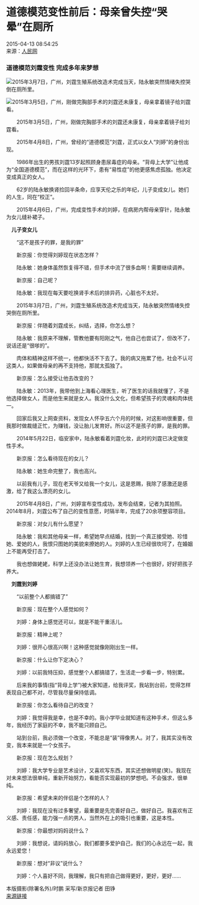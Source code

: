 # 道德模范变性前后：母亲曾失控“哭晕”在厕所

2015-04-13 08:54:25  
来源：[人民网](https://society.people.com.cn/n/2015/0413/c136657-26832689.html)

### 道德模范刘霆变性 完成多年来梦想

![2015年3月7日，广州，刘霆生殖系统改造术完成当天，陆永敏突然情绪失控哭倒在厕所里。](https://photocdn.sohu.com/20150413/Img411169236.jpg)

![2015年3月5日，广州，刚做完胸部手术的刘霆还未康复，母亲拿着镜子给刘霆看。](https://photocdn.sohu.com/20150413/Img411169237.jpg)

　　2015年3月5日，广州，刚做完胸部手术的刘霆还未康复，母亲拿着镜子给刘霆看。

　　2015年4月8日，广州，曾经的“道德模范”刘霆，正式以女人“刘婷”的身份出现。

　　1986年出生的男孩刘霆13岁起照顾身患尿毒症的母亲。“背母上大学”让他成为“全国道德模范”，而在这样的光环下，患有“易性症”的他更感焦虑孤独。他决定变成真正的女人。

　　62岁的陆永敏换肾捡回半条命，应享天伦之乐的年纪，儿子变成女儿。她们的人生，同在“校正”。

　　2015年4月6日，广州，完成变性手术的刘婷，在病房内帮母亲穿针，陆永敏为女儿缝补裙子。

　**儿子变女儿**

　　“这不是孩子的罪，是我的罪”

　　新京报：你觉得刘婷现在状态怎样？

　　陆永敏：她身体虽然恢复得不错，但手术中流了很多血啊！需要继续调养。

　　新京报：自己呢？

　　陆永敏：我现在每天要吃换肾手术后的排异药，心脏也不太好。

　　2015年3月7日，广州，刘霆生殖系统改造术完成当天，陆永敏突然情绪失控哭倒在厕所里。

　　新京报：伴随着刘霆成长，纠结，选择，你怎么想？

　　陆永敏：我原来不理解，管教他要有阳刚之气，他自己也尝试了，但改不了，说话还是“很嗲的”。

　　肉体和精神这样不统一，他都快活不下去了。我的病又拖累了他，社会不认可这类人，如果做母亲的再不支持他，那就太孤独了。

　　新京报：怎么接受让他去改变的？

　　陆永敏：2013年，我带他到上海看心理医生，听了医生的话我就懂了，不是他选择做女人，而是他生来就是女人。我没什么文化，但希望孩子的灵魂和肉体统一。

　　回家后我又上网查资料，发现女人怀孕五六个月的时候，对这影响很重要，但我那时做裁缝正忙，为赚钱，没让胎儿发育好。所以这不是孩子的罪，是我的罪。

　　2014年5月22日，临安家中，陆永敏看着刘霆化妆，此时的刘霆已决定做变性手术。

　　新京报：怎么看待现在的女儿？

　　陆永敏：她生命完整了，我也高兴。

　　以前我有儿子，现在老天爷又给我一个女儿，这是恩赐，我除了感激还是感激，给了我这么漂亮的女儿。

　　2015年4月8日，广州，刘婷宣布变性成功，发布会结束，记者为其拍照。2014年8月，刘霆公布了自己的变性意愿，时隔半年，完成了20余项整容项目。

　　新京报：对女儿有什么愿望？

　　陆永敏：我和其他母亲一样，希望她早点结婚，找到一个真正接受她、珍惜她、爱她的人，我恨只图她的美貌来撩她的人。刘婷的人生已经很坎坷了，在婚姻上不能再受打击了。

　　我也想做姥姥，科学上还没办法让她生育，我想领养一个也很好，好好把孩子养大。

　**刘霆到刘婷**

　　“以前整个人都搞错了”

　　新京报：现在整个人感觉如何？

　　刘婷：身体上感觉还可以，就是不能干重活儿。

　　新京报：精神上呢？

　　刘婷：很开心很高兴啊！这种感觉就像刚刚出生一样。

　　新京报：什么让你下定决心？

　　刘婷：以前我特压抑，感觉整个人都搞错了，生活走一步看一步，特别累。

　　后来我的事情(指“背母上学”)被大家知道，给我评奖，我站到台前，觉得怎样表现自己都不对，尽管我尽量保持低调。

　　新京报：你怎么看待自己的改变？

　　刘婷：我觉得我是幸，也是不幸的。我小学毕业就知道有这种手术，但这么多年，我经历了家庭的不幸，我不能只顾自己。

　　站到台前，我必须做一个改变，不能总是“装”得像男人。对了，我其实没有改变，我本来就是一个女孩子。

　　新京报：现在怎么规划？

　　刘婷：我大学专业是艺术设计，又喜欢写东西，其实还想做明星(笑)。我现在对未来想法很单纯，重新开始努力，看能否实现最初的梦想吧。不会强求，很单纯。

　　新京报：希望未来的伴侣是个怎样的人？

　　刘婷：我现在没有过多奢望，最重要是先完善好自己，做好自己。我喜欢有正义感、责任感，能力强一点的男人，当然外在上的吸引也重要，这是本性。

　　新京报：你最想对妈妈说什么？

　　刘婷：我想说，请妈妈放心，我们都要多爱护自己，我们的心永远在一起，我永远爱您！

　　新京报：想对“非议”说什么？

　　刘婷：个人喜好不同，我理解，我只有把自己做得更好，更好，更好……

本版摄影(除署名外)/时鹏 采写/新京报记者 田铮  
[来源链接](https://news.sohu.com/20150413/n411169235.shtml)
<!-- tcd_original_link https://news.sohu.com/20150413/n411169235.shtml -->

